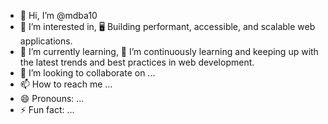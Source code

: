 - 👋 Hi, I’m @mdba10
- 👀 I’m interested in, 🖥️ Building performant, accessible, and scalable web applications.
- 🌱 I’m currently learning, 🌱 I’m continuously learning and keeping up with the latest trends and best practices in web development.
- 💞️ I’m looking to collaborate on ...
- 📫 How to reach me ...
- 😄 Pronouns: ...
- ⚡ Fun fact: ...

<!---
mdba10/mdba10 is a ✨ special ✨ repository because its `README.md` (this file) appears on your GitHub profile.
You can click the Preview link to take a look at your changes.
--->
